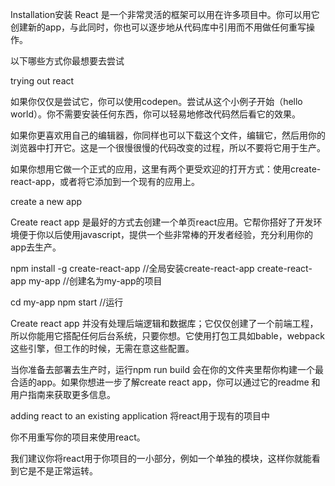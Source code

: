 Installation安装
React 是一个非常灵活的框架可以用在许多项目中。你可以用它创建新的app，与此同时，你也可以逐步地从代码库中引用而不用做任何重写操作。

以下哪些方式你最想要去尝试

trying out react 

如果你仅仅是尝试它，你可以使用codepen。尝试从这个小例子开始（hello world）。你不需要安装任何东西，你可以轻易地修改代码然后看它的效果。

如果你更喜欢用自己的编辑器，你同样也可以下载这个文件，编辑它，然后用你的浏览器中打开它。这是一个很慢很慢的代码改变的过程，所以不要将它用于生产。

如果你想用它做一个正式的应用，这里有两个更受欢迎的打开方式：使用create-react-app，或者将它添加到一个现有的应用上。

create a new app

Create react app 是最好的方式去创建一个单页react应用。它帮你搭好了开发环境便于你以后使用javascript，提供一个些非常棒的开发者经验，充分利用你的app去生产。

npm install -g create-react-app  //全局安装create-react-app
create-react-app my-app //创建名为my-app的项目

cd my-app 
npm start //运行

Create react app 并没有处理后端逻辑和数据库；它仅仅创建了一个前端工程，所以你能用它搭配任何后台系统，只要你想。它使用打包工具如bable，webpack 这些引擎，但工作的时候，无需在意这些配置。

当你准备去部署去生产时，运行npm run build 会在你的文件夹里帮你构建一个最合适的app。如果你想进一步了解create react app，你可以通过它的readme 和用户指南来获取更多信息。

adding react to an existing application
将react用于现有的项目中

你不用重写你的项目来使用react。

我们建议你将react用于你项目的一小部分，例如一个单独的模块，这样你就能看到它是不是正常运转。